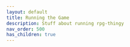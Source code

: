 ```yaml
---
layout: default
title: Running the Game
description: Stuff about running rpg-thingy
nav_order: 500
has_children: true
---
```

